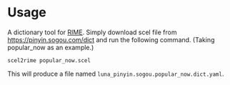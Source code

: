 # Usage

A dictionary tool for [RIME](https://rime.im/). Simply download scel file from <https://pinyin.sogou.com/dict> and run the following command. (Taking popular_now as an example.)

```shell
scel2rime popular_now.scel
```

This will produce a file named `luna_pinyin.sogou.popular_now.dict.yaml`.
